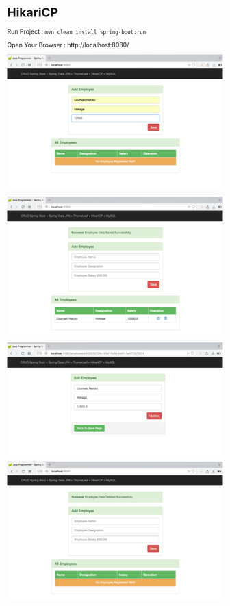 # HikariCP
Run Project :
`mvn clean install spring-boot:run`

Open Your Browser : http://localhost:8080/

![Add Employee](img/add.png "Add Employee")

![Success Add Employee](img/success.png "Success Add Employee")

![Edit Employee](img/edit.png "Edit Employee")

![Delete Employee](img/delete.png "Delete Employee")